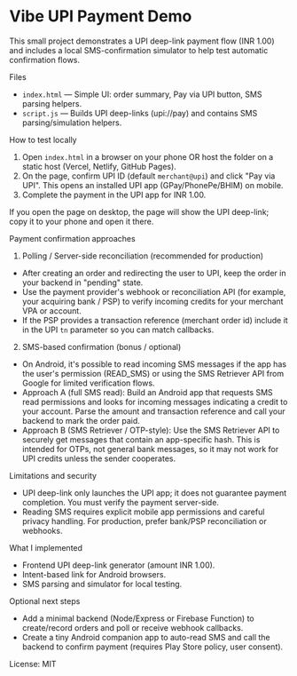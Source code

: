 Vibe UPI Payment Demo
=====================

This small project demonstrates a UPI deep-link payment flow (INR 1.00) and includes a local SMS-confirmation simulator to help test automatic confirmation flows.

Files
- `index.html` — Simple UI: order summary, Pay via UPI button, SMS parsing helpers.
- `script.js` — Builds UPI deep-links (upi://pay) and contains SMS parsing/simulation helpers.

How to test locally
1. Open `index.html` in a browser on your phone OR host the folder on a static host (Vercel, Netlify, GitHub Pages).
2. On the page, confirm UPI ID (default `merchant@upi`) and click "Pay via UPI". This opens an installed UPI app (GPay/PhonePe/BHIM) on mobile.
3. Complete the payment in the UPI app for INR 1.00.

If you open the page on desktop, the page will show the UPI deep-link; copy it to your phone and open it there.

Payment confirmation approaches

1) Polling / Server-side reconciliation (recommended for production)
 - After creating an order and redirecting the user to UPI, keep the order in your backend in "pending" state.
 - Use the payment provider's webhook or reconciliation API (for example, your acquiring bank / PSP) to verify incoming credits for your merchant VPA or account.
 - If the PSP provides a transaction reference (merchant order id) include it in the UPI `tn` parameter so you can match callbacks.

2) SMS-based confirmation (bonus / optional)
 - On Android, it's possible to read incoming SMS messages if the app has the user's permission (READ_SMS) or using the SMS Retriever API from Google for limited verification flows.
 - Approach A (full SMS read): Build an Android app that requests SMS read permissions and looks for incoming messages indicating a credit to your account. Parse the amount and transaction reference and call your backend to mark the order paid.
 - Approach B (SMS Retriever / OTP-style): Use the SMS Retriever API to securely get messages that contain an app-specific hash. This is intended for OTPs, not general bank messages, so it may not work for UPI credits unless the sender cooperates.

Limitations and security
- UPI deep-link only launches the UPI app; it does not guarantee payment completion. You must verify the payment server-side.
- Reading SMS requires explicit mobile app permissions and careful privacy handling. For production, prefer bank/PSP reconciliation or webhooks.

What I implemented
- Frontend UPI deep-link generator (amount INR 1.00).
- Intent-based link for Android browsers.
- SMS parsing and simulator for local testing.

Optional next steps
- Add a minimal backend (Node/Express or Firebase Function) to create/record orders and poll or receive webhook callbacks.
- Create a tiny Android companion app to auto-read SMS and call the backend to confirm payment (requires Play Store policy, user consent).

License: MIT
